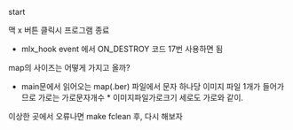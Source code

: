 start

맥 x 버튼 클릭시 프로그램 종료
- mlx_hook event  에서 ON_DESTROY 코드 17번 사용하면 됨

map의 사이즈는 어떻게 가지고 올까?
- main문에서 읽어오는 map(.ber) 파일에서 문자 하나당 이미지 파일 1개가 들어가므로 가로는 가로문자개수 * 이미지파일가로크기
  세로도 가로와 같이.

이상한 곳에서 오류나면 make fclean 후, 다시 해보자
